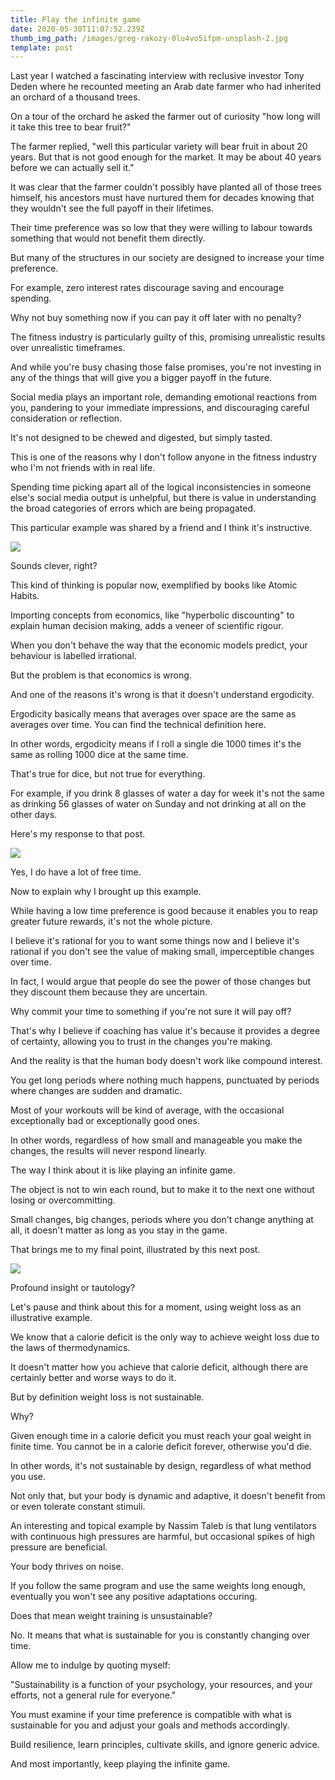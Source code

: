 ```yaml
---
title: Play the infinite game
date: 2020-05-30T11:07:52.239Z
thumb_img_path: /images/greg-rakozy-0lu4vo5ifpm-unsplash-2.jpg
template: post
---
```

Last year I watched a fascinating interview with reclusive investor Tony Deden where he recounted meeting an Arab date farmer who had inherited an orchard of a thousand trees.

On a tour of the orchard he asked the farmer out of curiosity "how long will it take this tree to bear fruit?"

The farmer replied, "well this particular variety will bear fruit in about 20 years. But that is not good enough for the market. It may be about 40 years before we can actually sell it."

It was clear that the farmer couldn't possibly have planted all of those trees himself, his ancestors must have nurtured them for decades knowing that they wouldn't see the full payoff in their lifetimes.

Their time preference was so low that they were willing to labour towards something that would not benefit them directly.

But many of the structures in our society are designed to increase your time preference.

For example, zero interest rates discourage saving and encourage spending.

Why not buy something now if you can pay it off later with no penalty?

The fitness industry is particularly guilty of this, promising unrealistic results over unrealistic timeframes.

And while you're busy chasing those false promises, you're not investing in any of the things that will give you a bigger payoff in the future.

Social media plays an important role, demanding emotional reactions from you, pandering to your immediate impressions, and discouraging careful consideration or reflection.

It's not designed to be chewed and digested, but simply tasted.

This is one of the reasons why I don't follow anyone in the fitness industry who I'm not friends with in real life.

Spending time picking apart all of the logical inconsistencies in someone else's social media output is unhelpful, but there is value in understanding the broad categories of errors which are being propagated.

This particular example was shared by a friend and I think it's instructive.

![](/images/b46a3257-1d97-42d4-84a6-26e4ef2c6a1c.jpg)

Sounds clever, right?

This kind of thinking is popular now, exemplified by books like Atomic Habits.

Importing concepts from economics, like "hyperbolic discounting" to explain human decision making, adds a veneer of scientific rigour.

When you don't behave the way that the economic models predict, your behaviour is labelled irrational.

But the problem is that economics is wrong.

And one of the reasons it's wrong is that it doesn't understand ergodicity.

Ergodicity basically means that averages over space are the same as averages over time. You can find the technical definition here.

In other words, ergodicity means if I roll a single die 1000 times it's the same as rolling 1000 dice at the same time.

That's true for dice, but not true for everything.

For example, if you drink 8 glasses of water a day for week it's not the same as drinking 56 glasses of water on Sunday and not drinking at all on the other days.

Here's my response to that post.

![](/images/a0012a51-cc92-473f-87f8-1a763af528fd.jpg)

Yes, I do have a lot of free time.

Now to explain why I brought up this example.

While having a low time preference is good because it enables you to reap greater future rewards, it's not the whole picture.

I believe it's rational for you to want some things now and I believe it's rational if you don't see the value of making small, imperceptible changes over time.

In fact, I would argue that people do see the power of those changes but they discount them because they are uncertain.

Why commit your time to something if you're not sure it will pay off?

That's why I believe if coaching has value it's because it provides a degree of certainty, allowing you to trust in the changes you're making.

And the reality is that the human body doesn't work like compound interest.

You get long periods where nothing much happens, punctuated by periods where changes are sudden and dramatic.

Most of your workouts will be kind of average, with the occasional exceptionally bad or exceptionally good ones.

In other words, regardless of how small and manageable you make the changes, the results will never respond linearly.

The way I think about it is like playing an infinite game.

The object is not to win each round, but to make it to the next one without losing or overcommitting.

Small changes, big changes, periods where you don't change anything at all, it doesn't matter as long as you stay in the game.

That brings me to my final point, illustrated by this next post.

![](/images/a4ed9f89-69a1-4f52-a2e4-5f05947bd002.jpg)

Profound insight or tautology?

Let's pause and think about this for a moment, using weight loss as an illustrative example.

We know that a calorie deficit is the only way to achieve weight loss due to the laws of thermodynamics.

It doesn't matter how you achieve that calorie deficit, although there are certainly better and worse ways to do it.

But by definition weight loss is not sustainable.

Why?

Given enough time in a calorie deficit you must reach your goal weight in finite time. You cannot be in a calorie deficit forever, otherwise you'd die.

In other words, it's not sustainable by design, regardless of what method you use.

Not only that, but your body is dynamic and adaptive, it doesn't benefit from or even tolerate constant stimuli.

An interesting and topical example by Nassim Taleb is that lung ventilators with continuous high pressures are harmful, but occasional spikes of high pressure are beneficial.

Your body thrives on noise.

If you follow the same program and use the same weights long enough, eventually you won't see any positive adaptations occuring.

Does that mean weight training is unsustainable?

No. It means that what is sustainable for you is constantly changing over time.

Allow me to indulge by quoting myself:

"Sustainability is a function of your psychology, your resources, and your efforts, not a general rule for everyone."

You must examine if your time preference is compatible with what is sustainable for you and adjust your goals and methods accordingly.

Build resilience, learn principles, cultivate skills, and ignore generic advice.

And most importantly, keep playing the infinite game.